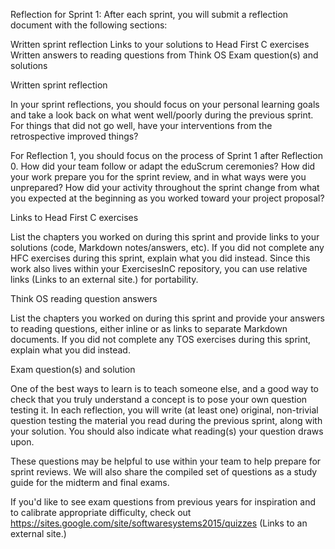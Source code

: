 Reflection for Sprint 1:
After each sprint, you will submit a reflection document with the following sections:

Written sprint reflection
Links to your solutions to Head First C exercises
Written answers to reading questions from Think OS
Exam question(s) and solutions
 

Written sprint reflection

In your sprint reflections, you should focus on your personal learning goals and take a look back on what went well/poorly during the previous sprint. For things that did not go well, have your interventions from the retrospective improved things?

For Reflection 1, you should focus on the process of Sprint 1 after Reflection 0. How did your team follow or adapt the eduScrum ceremonies? How did your work prepare you for the sprint review, and in what ways were you unprepared? How did your activity throughout the sprint change from what you expected at the beginning as you worked toward your project proposal?

 

Links to Head First C exercises

List the chapters you worked on during this sprint and provide links to your solutions (code, Markdown notes/answers, etc). If you did not complete any HFC exercises during this sprint, explain what you did instead. Since this work also lives within your ExercisesInC repository, you can use relative links (Links to an external site.) for portability.

 

Think OS reading question answers

List the chapters you worked on during this sprint and provide your answers to reading questions, either inline or as links to separate Markdown documents. If you did not complete any TOS exercises during this sprint, explain what you did instead.

 

Exam question(s) and solution

One of the best ways to learn is to teach someone else, and a good way to check that you truly understand a concept is to pose your own question testing it. In each reflection, you will write (at least one) original, non-trivial question testing the material you read during the previous sprint, along with your solution. You should also indicate what reading(s) your question draws upon.

These questions may be helpful to use within your team to help prepare for sprint reviews. We will also share the compiled set of questions as a study guide for the midterm and final exams.

If you'd like to see exam questions from previous years for inspiration and to calibrate appropriate difficulty, check out https://sites.google.com/site/softwaresystems2015/quizzes (Links to an external site.)

 
